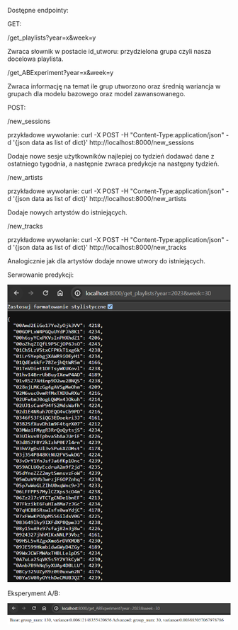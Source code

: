 Dostępne endpointy:

GET:

/get_playlists?year=x&week=y

Zwraca słownik w postacie id_utworu: przydzielona grupa czyli nasza docelowa playlista.


/get_ABExperiment?year=x&week=y

Zwraca informację na temat ile grup utworzono oraz średnią wariancja w grupach dla modelu bazowego oraz model zawansowanego.


POST:

/new_sessions

przykładowe wywołanie: curl -X POST -H "Content-Type:application/json" -d '{json data as list of dict}' http://localhost:8000/new_sessions

Dodaje nowe sesje użytkowników najlepiej co tydzień dodawać dane z ostatniego tygodnia, a następnie zwraca predykcje na następny tydzień.

/new_artists

przykładowe wywołanie: curl -X POST -H "Content-Type:application/json" -d '{json data as list of dict}' http://localhost:8000/new_artists

Dodaje nowych artystów do istniejących.

/new_tracks

przykładowe wywołanie: curl -X POST -H "Content-Type:application/json" -d '{json data as list of dict}' http://localhost:8000/new_tracks

Analogicznie jak dla artystów dodaje nnowe utwory do istniejących.


Serwowanie predykcji:

![Eksperyment A/B](./images/get.png)

Eksperyment A/B:

![Eksperyment A/B](./images/ab_experiment.png)